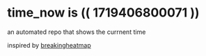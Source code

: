 # time_now is (( 1719406800071 ))

an automated repo that shows the currnent time

inspired by [breakingheatmap](https://github.com/breakingheatmap/breakingheatmap)